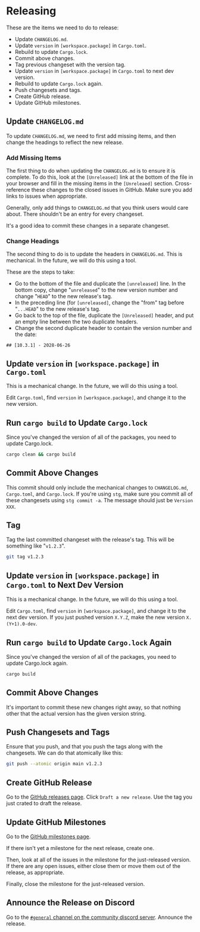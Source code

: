 # Releasing

These are the items we need to do to release:
  - Update `CHANGELOG.md`.
  - Update `version` in `[workspace.package]` in `Cargo.toml`.
  - Rebuild to update `Cargo.lock`.
  - Commit above changes.
  - Tag previous changeset with the version tag.
  - Update `version` in `[workspace.package]` in `Cargo.toml` to next dev version.
  - Rebuild to update `Cargo.lock` again.
  - Push changesets and tags.
  - Create GitHub release.
  - Update GitHub milestones.

## Update `CHANGELOG.md`

To update `CHANGELOG.md`, we need to first add missing items, and then change
the headings to reflect the new release.

### Add Missing Items

The first thing to do when updating the `CHANGELOG.md` is to ensure it is complete.
To do this, look at the `[Unreleased]` link at the bottom of the file in your
browser and fill in the missing items in the `[Unreleaed]` section.
Cross-reference these changes to the closed issues in GitHub. Make sure you add
links to issues when appropriate.

Generally, only add things to `CHANGELOG.md` that you think users would care
about. There shouldn't be an entry for every changeset.

It's a good idea to commit these changes in a separate changeset.

### Change Headings

The second thing to do is to update the headers in `CHANGELOG.md`. This is
mechanical. In the future, we will do this using a tool.

These are the steps to take:
  - Go to the bottom of the file and duplicate the `[unreleased]` line. In the
    bottom copy, change "`unreleased`" to the new version number and change
    "`HEAD`" to the new release's tag.
  - In the preceding line (for `[unreleased]`, change the "from" tag before
    "`...HEAD`" to the new release's tag.
  - Go back to the top of the file, duplicate the `[Unreleased]` header, and
    put an empty line between the two duplicate headers.
  - Change the second duplicate header to contain the version number and the
    date:
```
## [10.3.1] - 2028-06-26
```

## Update `version` in `[workspace.package]` in `Cargo.toml`

This is a mechanical change. In the future, we will do this using a tool.

Edit `Cargo.toml`, find `version` in `[workspace.package]`, and change it to
the new version.

## Run `cargo build` to Update `Cargo.lock`

Since you've changed the version of all of the packages, you need to update
Cargo.lock.
```bash
cargo clean && cargo build
```

## Commit Above Changes

This commit should only include the mechanical changes to `CHANGELOG.md`,
`Cargo.toml`, and `Cargo.lock`. If you're using `stg`, make sure you commit all
of these changesets using `stg commit -a`. The message should just be `Version
XXX`.

## Tag

Tag the last committed changeset with the release's tag. This will be something
like "`v1.2.3`".
```bash
git tag v1.2.3
```

## Update `version` in `[workspace.package]` in `Cargo.toml` to Next Dev Version

This is a mechanical change. In the future, we will do this using a tool.

Edit `Cargo.toml`, find `version` in `[workspace.package]`, and change it to
the next dev version. If you just pushed version `X.Y.Z`, make the new version
`X.(Y+1).0-dev`.

## Run `cargo build` to Update `Cargo.lock` Again

Since you've changed the version of all of the packages, you need to update
Cargo.lock again.
```bash
cargo build
```

## Commit Above Changes

It's important to commit these new changes right away, so that nothing other that the
actual version has the given version string.

## Push Changesets and Tags

Ensure that you push, and that you push the tags along with the changesets. We
can do that atomically like this:
```bash
git push --atomic origin main v1.2.3
```

## Create GitHub Release

Go to the [GitHub releases page](https://github.com/maelstrom-software/maelstrom/releases). Click `Draft a
new release`. Use the tag you just crated to draft the release.

## Update GitHub Milestones

Go to the [GitHub milestones page](https://github.com/maelstrom-software/maelstrom/milestones).

If there isn't yet a milestone for the next release, create one.

Then, look at all of the issues in the milestone for the just-released version.
If there are any open issues, either close them or move them out of the
release, as appropriate.

Finally, close the milestone for the just-released version.

## Announce the Release on Discord

Go to the [`#general` channel on the community discord
server](https://discord.gg/nyaGuzJr). Announce the release.
